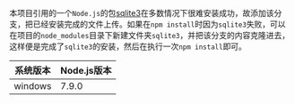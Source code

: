 本项目引用的一个`Node.js`的包[sqlite3](https://github.com/mapbox/node-sqlite3)在多数情况下很难安装成功，故添加该分支，把已经安装完成的文件上传。如果在`npm install`时因为`sqlite3`失败，可以在项目的`node_modules`目录下新建文件夹`sqlite3`，并把该分支的内容克隆进去，这样便是完成了`sqlite3`的安装，然后在执行一次`npm install`即可。

|系统版本|Node.js版本|
|--|--|
|windows|7.9.0|
